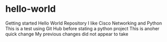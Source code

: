 # hello-world
Getting started Hello World Repository
I like Cisco Networking and Python
This is a test using Git Hub before stating a python project
This is anoher quick change
My previous changes did not appear to take
